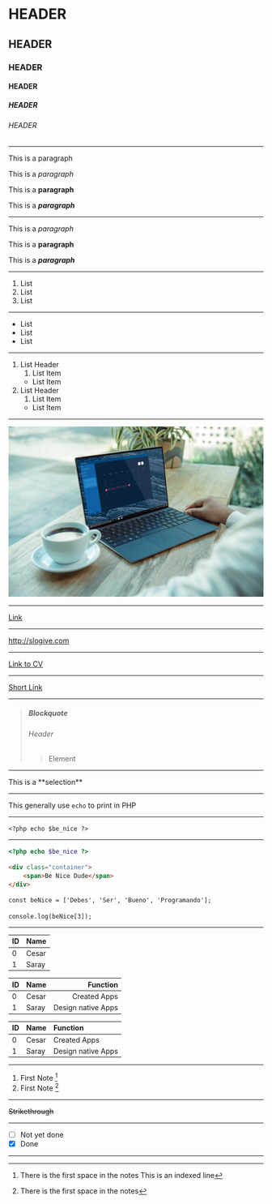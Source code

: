 # HEADER

## HEADER

### HEADER

#### HEADER

##### HEADER

###### HEADER

---

This is a paragraph

This is a _paragraph_

This is a **paragraph**

This is a **_paragraph_**

---

This is a _paragraph_

This is a **paragraph**

This is a **_paragraph_**

---

1. List
2. List
3. List

---

-   List
-   List
-   List

---

1. List Header
    1. List Item
    - List Item
2. List Header
    1. List Item
    - List Item

---

![Laptop in a desktop](img.jpg "Laptop")

---

[Link](http://slogive.com)

---

<http://slogive.com>

---

[Link to CV](CV.pdf)

---

[Short Link](http://slogive.com)

---

> ##### Blockquote
>
> ###### Header
>
> > Element

---

This is a \*\*selection\*\*

---

This generally use `echo` to print in PHP

---

```
<?php echo $be_nice ?>
```

---

```PHP
<?php echo $be_nice ?>
```

```HTML
<div class="container">
    <span>Be Nice Dude</span>
</div>
```

```JS
const beNice = ['Debes', 'Ser', 'Bueno', 'Programando'];

console.log(beNice[3]);
```

---

| ID | Name |
| ---- | --- | 
| 0 | Cesar |
| 1 | Saray |

| ID | Name | Function |
| ---- | --- | ---: |
| 0 | Cesar | Created Apps |
| 1 | Saray | Design native Apps |

| ID | Name | Function |
| ---- | --- | :--- |
| 0 | Cesar | Created Apps |
| 1 | Saray | Design native Apps |

---

1. First Note [^Test1]
1. First Note [^Test2]

[^Test1]: There is the first space in the notes
    This is an indexed line
[^Test2]: There is the first space in the notes

---

~~Strikethrough~~

--- 

- [ ] Not yet done
- [x] Done

---


